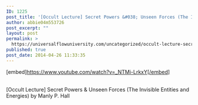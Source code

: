 ```yaml
---
ID: 1225
post_title: '[Occult Lecture] Secret Powers &#038; Unseen Forces (The Invisible Entities and Energies)'
author: abbie04m553726
post_excerpt: ""
layout: post
permalink: >
  https://universalflowuniversity.com/uncategorized/occult-lecture-secret-powers-unseen-forces-the-invisible-entities-and-energies/
published: true
post_date: 2014-04-26 11:33:35
---
```

[embed]https://www.youtube.com/watch?v=_NTMi-LrkxY[/embed]</br></br>
<p>[Occult Lecture] Secret Powers & Unseen Forces (The Invisible Entities and Energies) by Manly P. Hall</p>